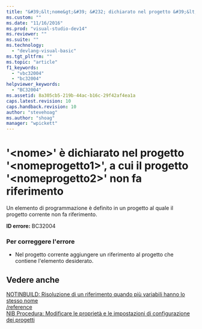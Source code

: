 ```yaml
---
title: "&#39;&lt;nome&gt;&#39; &#232; dichiarato nel progetto &#39;&lt;nomeprogetto1&gt;&#39;, a cui il progetto &#39;&lt;nomeprogetto2&gt;&#39; non fa riferimento | Microsoft Docs"
ms.custom: ""
ms.date: "11/16/2016"
ms.prod: "visual-studio-dev14"
ms.reviewer: ""
ms.suite: ""
ms.technology: 
  - "devlang-visual-basic"
ms.tgt_pltfrm: ""
ms.topic: "article"
f1_keywords: 
  - "vbc32004"
  - "bc32004"
helpviewer_keywords: 
  - "BC32004"
ms.assetid: 8a305cb5-219b-44ac-b16c-29f42af4ea1a
caps.latest.revision: 10
caps.handback.revision: 10
author: "stevehoag"
ms.author: "shoag"
manager: "wpickett"
---
```

# &#39;&lt;nome&gt;&#39; &#232; dichiarato nel progetto &#39;&lt;nomeprogetto1&gt;&#39;, a cui il progetto &#39;&lt;nomeprogetto2&gt;&#39; non fa riferimento
Un elemento di programmazione è definito in un progetto al quale il progetto corrente non fa riferimento.  
  
 **ID errore:** BC32004  
  
### Per correggere l'errore  
  
-   Nel progetto corrente aggiungere un riferimento al progetto che contiene l'elemento desiderato.  
  
## Vedere anche  
 [NOTINBUILD: Risoluzione di un riferimento quando più variabili hanno lo stesso nome](http://msdn.microsoft.com/it-it/9601e39f-1911-44e1-ace5-3f6e090408b9)   
 [\/reference](/dotnet/visual-basic/reference/command-line-compiler/reference)   
 [NIB Procedura: Modificare le proprietà e le impostazioni di configurazione dei progetti](http://msdn.microsoft.com/it-it/e7184bc5-2f2b-4b4f-aa9a-3ecfcbc48b67)